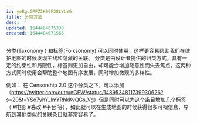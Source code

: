 ```yaml
---
id: yeRguGPFZ2K00F28LYLY6
title: 分类方法
desc: ''
updated: 1644484675338
created: 1644484671565
---
```


分类(Taxonomy ) 和标签(Folksonomy) 可以同时使用，这样更容易帮助我们在维护地图的时候发现主线和隐藏的关联。
分类是由设计者提供的归类方式，具有一定的约束性和局限性，标签则更加自由，却可能会增加随意性而失去焦点。这两种方式同时使用会帮助整个地图有序发展，同时增加微观的多样性。

例如： 在 Censorship 2.0 这个分类之下，可以添加（https://twitter.com/outrunGFW/status/1489534811739930626?s=20&t=YSo7yhY_lmYRhkKvQGs_Vg）但是同时可以为这个条目增加几个标签 （ #电影 #篡改 #平台 等），如此就可以在生成地图的时候获得很多可视信息，导航到其他类似的关联条目就非常容易了。
